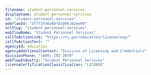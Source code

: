```yaml
---
filename: student-personnel-services
displayname: student-personnel-services
id: "student-personnel-services"
webflowId: "5f772936a6bfb5096202ee00"
urlSlug: "student-personnel-services"
webflowName: "Student Personnel Services"
callToActionLink: "https://nj.gov/education/license/esp/"
callToActionText: ""
agencyId: education
agencyAdditionalContext: "Division of Licensing and Credentials"
divisionPhone: "(609) 292-2070"
webflowIndustry: "Student Personnel Services"
licenseCertificationClassification: "LICENSE"
---
```

